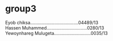 # group3
Eyob chiksa......................................04489/13                                                          
Hassen Muhammed................................0280/13                                                                         
Yewoynhareg Mulugeta.............................0035/13
